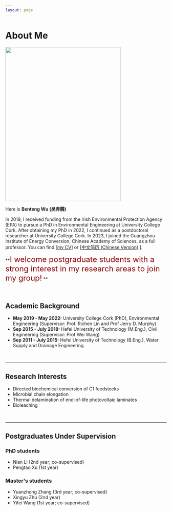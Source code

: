```yaml
---
layout: page
---
```


# About Me

<img src="https://bentengwu77.github.io/bentengwu.jpg" class="floatpic" width="360" height="480">

Here is **Benteng Wu (吴奔腾)** 

In 2019, I received funding from the Irish Environmental Protection Agency (EPA) to pursue a PhD in Environmental Engineering at University College Cork. After obtaining my PhD in 2022, I continued as a postdoctoral researcher at University College Cork. In 2023, I joined the Guangzhou Institute of Energy Conversion, Chinese Academy of Sciences, as a full professor. You can find [[my CV](https://bentengwu77.github.io/file/BentengWu-CV-20250225-Eng.pdf)] or [[中文简历 (Chinese Version)](https://bentengwu77.github.io/file/BentengWu-CV-20250126-zh.pdf) ].

**<font color='darkred' font size='5'>I welcome postgraduate students with a strong interest in my research areas to join my group!</font> **

<br>

## Academic Background

- **May 2019 - May 2022:** University College Cork (PhD), Environmental Engineering (Supervisor: Prof. Richen Lin and Prof Jerry D. Murphy)
- **Sep 2015 - July 2018:** Hefei University of Technology (M.Eng.), Civil Engineering (Supervisor: Prof Wei Wang)
- **Sep 2011 - July 2015:** Hefei University of Technology (B.Eng.), Water Supply and Drainage Engineering

<br>

---

## Research Interests
- Directed biochemical conversion of C1 feedstocks
- Microbial chain elongation
- Thermal delamination of end-of-life photovoltaic laminates
- Bioleaching

<br>

---

## Postgraduates Under Supervision

### PhD students

- Nian Li (2nd year; co-supervised)
- Pengtao Xu (1st year)

### Master's students

- Yuanzhong Zhang (3rd year; co-supervised)
- Xingyu Zhu (2nd year)
- Yifei Wang (1st year; co-supervised)
